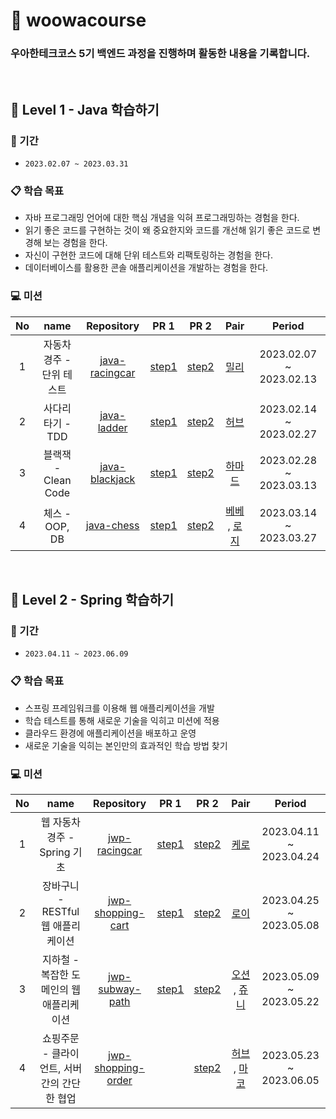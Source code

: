 # 🚀 woowacourse


### 우아한테크코스 5기 백엔드 과정을 진행하며 활동한 내용을 기록합니다.

<br>

## 🌱 Level 1 - Java 학습하기

### 📆 기간
- `2023.02.07 ~ 2023.03.31`

### 📋 학습 목표
- 자바 프로그래밍 언어에 대한 핵심 개념을 익혀 프로그래밍하는 경험을 한다.
- 읽기 좋은 코드를 구현하는 것이 왜 중요한지와 코드를 개선해 읽기 좋은 코드로 변경해 보는 경험을 한다.
- 자신이 구현한 코드에 대해 단위 테스트와 리팩토링하는 경험을 한다.
- 데이터베이스를 활용한 콘솔 애플리케이션을 개발하는 경험을 한다.

### 💻 미션
| No | name | Repository | PR 1 | PR 2 | Pair | Period |
|:------:|:---------:|:-----------:|:-----------:|:-----------:|:-----------:|:-----------:|
| 1 | 자동차 경주 - 단위 테스트 | [java-racingcar](https://github.com/woowacourse/java-racingcar) | [step1](https://github.com/woowacourse/java-racingcar/pull/437) | [step2](https://github.com/woowacourse/java-racingcar/pull/537) | [밀리](https://github.com/miseongk) | 2023.02.07 ~ 2023.02.13 |
| 2 | 사다리 타기 - TDD | [java-ladder](https://github.com/woowacourse/java-ladder) | [step1](https://github.com/woowacourse/java-ladder/pull/88) | [step2](https://github.com/woowacourse/java-ladder/pull/190) | [허브](https://github.com/greeng00se) | 2023.02.14 ~ 2023.02.27 |
| 3 | 블랙잭 - Clean Code | [java-blackjack](https://github.com/woowacourse/java-blackjack) | [step1](https://github.com/woowacourse/java-blackjack/pull/393) | [step2](https://github.com/woowacourse/java-blackjack/pull/535) | [하마드](https://github.com/rawfishthelgh) | 2023.02.28 ~ 2023.03.13 |
| 4 | 체스 - OOP, DB | [java-chess](https://github.com/woowacourse/java-chess) | [step1](https://github.com/woowacourse/java-chess/pull/524) | [step2](https://github.com/woowacourse/java-chess/pull/613) | [베베](https://github.com/wonyongChoi05) , [로지](https://github.com/kyY00n) | 2023.03.14 ~ 2023.03.27 |

<br>

## 🍃 Level 2 - Spring 학습하기

### 📆 기간
- `2023.04.11 ~ 2023.06.09`

### 📋 학습 목표
- 스프링 프레임워크를 이용해 웹 애플리케이션을 개발
- 학습 테스트를 통해 새로운 기술을 익히고 미션에 적용
- 클라우드 환경에 애플리케이션을 배포하고 운영
- 새로운 기술을 익히는 본인만의 효과적인 학습 방법 찾기

### 💻 미션
| No | name | Repository | PR 1 | PR 2 | Pair |Period |
|:------:|:---------:|:-----------:|:-----------:|:-----------:|:-----------:|:-----------:|
| 1 | 웹 자동차 경주 - Spring 기초 | [jwp-racingcar](https://github.com/woowacourse/jwp-racingcar) | [step1](https://github.com/woowacourse/jwp-racingcar/pull/15) | [step2](https://github.com/woowacourse/jwp-racingcar/pull/148) | [케로](https://github.com/jyeost) |2023.04.11 ~ 2023.04.24 |
| 2 | 장바구니 - RESTful 웹 애플리케이션 | [jwp-shopping-cart](https://github.com/woowacourse/jwp-shopping-cart) | [step1](https://github.com/woowacourse/jwp-shopping-cart/pull/167) | [step2](https://github.com/woowacourse/jwp-shopping-cart/pull/321) | [로이](https://github.com/the9kim) | 2023.04.25 ~ 2023.05.08 |
| 3 | 지하철 - 복잡한 도메인의 웹 애플리케이션 | [jwp-subway-path](https://github.com/woowacourse/jwp-subway-path) | [step1](https://github.com/woowacourse/jwp-subway-path/pull/77) | [step2](https://github.com/woowacourse/jwp-subway-path/pull/120) | [오션](https://github.com/donghae-kim) , [쥬니](https://github.com/cpot5620) | 2023.05.09 ~ 2023.05.22 |
| 4 | 쇼핑주문 - 클라이언트, 서버 간의 간단한 협업 | [jwp-shopping-order](https://github.com/woowacourse/jwp-shopping-order) |  | [step2](https://github.com/woowacourse/jwp-shopping-order/pull/11) | [허브](https://github.com/greeng00se) , [마코](https://github.com/aak2075) | 2023.05.23 ~ 2023.06.05 |
